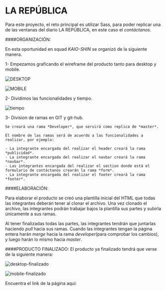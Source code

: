 # LA REPÚBLICA

Para este proyecto, el reto principal es utilizar Sass, para poder replicar una de las ventanas del diario LA REPÚBLICA, 
en este caso el *contáctanos*.

####ORGANIZACIÓN:

  En esta oportunidad en squad *KAIO-SHIN* se organizó de la siguiente manera.

  1- Empezamos graficando el wireframe del producto tanto para desktop y mobile.

  ![DESKTOP](http://4.1m.yt/StESj0u.png)

  ![MOBILE](http://4.1m.yt/zTPany2.png)


  2- Dividimos las funcionalidades y tiempo.


  ![tiempo](http://1.1m.yt/OfvSbLD.png)


  3- Division de ramas en GIT y git-hub.

    Se creará una rama *Developer*, que servirá como replica de *master*.

    El nombre de las ramas será de acuerdo a las funcionalidades a realizar, por ejemplo:

    - La integrante encargada del realizar el header creará la rama *publicidad*.
    - La integrante encargada del realizar el navbar creará la rama *navbar*.
    - Las integrantes encargada del realizar el section donde está el formulario de contáctanos crearán la rama *form*.
    - La integrante encargada del realizar el footer creará la rama *footer*.

####ELABORACIÓN:

  Para elaborar el producto se creó una plantilla inicial del HTML que todas las integrantes deberán tener al clonar el archivo.
  Una vez clonado el archivo, las integrantes podrán trabajar bajos la plantilla sus partes y subirla únicamente a sus ramas.
  
  Al tener finalizadas todas las partes, las integrantes tendrán que juntarlas haciendo *pull* hacia sus ramas. Cuando las 
  integrantes tengan la página entera harán *merge* hacia la rama *developer*(para comprobar los cambios), y luego harán lo 
  mismo hacia *master*.
  
####PRODUCTO FINALIZADO:
  El producto ya finalizado tendrá que verse de la siguiente manera:
  
![desktop-finalizado](http://1.1m.yt/2noxWt.png)
 
![mobile-finalizado](http://1.1m.yt/INt5OeJ.png)



Encuentra el link de la página aquí: 

